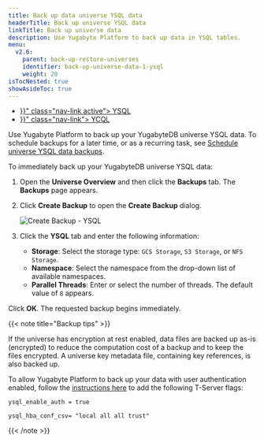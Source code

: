 ```yaml
---
title: Back up data universe YSQL data
headerTitle: Back up universe YSQL data
linkTitle: Back up universe data
description: Use Yugabyte Platform to back up data in YSQL tables.
menu:
  v2.6:
    parent: back-up-restore-universes
    identifier: back-up-universe-data-1-ysql
    weight: 20
isTocNested: true
showAsideToc: true
---
```


<ul class="nav nav-tabs-alt nav-tabs-yb">

  <li >
    <a href="{{< relref "./ysql.md" >}}" class="nav-link active">
      <i class="icon-postgres" aria-hidden="true"></i>
      YSQL
    </a>
  </li>

  <li >
    <a href="{{< relref "./ycql.md" >}}" class="nav-link">
      <i class="icon-cassandra" aria-hidden="true"></i>
      YCQL
    </a>
  </li>

</ul>

Use Yugabyte Platform to back up your YugabyteDB universe YSQL data. To schedule backups for a later time, or as a recurring task, see [Schedule universe YSQL data backups](../../schedule-data-backups/ysql).

To immediately back up your YugabyteDB universe YSQL data:

1. Open the **Universe Overview** and then click the **Backups** tab. The **Backups** page appears.
2. Click **Create Backup** to open the **Create Backup** dialog.

    ![Create Backup - YSQL](/images/yp/create-backup-ysql.png)

3. Click the **YSQL** tab and enter the following information:

    - **Storage**: Select the storage type: `GCS Storage`, `S3 Storage`, or `NFS Storage`.
    - **Namespace**: Select the namespace from the drop-down list of available namespaces.
    - **Parallel Threads**: Enter or select the number of threads. The default value of `8` appears.

Click **OK**. The requested backup begins immediately.

{{< note title="Backup tips" >}}

If the universe has encryption at rest enabled, data files are backed up as-is (encrypted) to reduce the computation cost of a backup and to keep the files encrypted.
A universe key metadata file, containing key references, is also backed up.

To allow Yugabyte Platform to back up your data with user authentication enabled, follow the [instructions here](../../../manage-deployments/edit-config-flags) to add the following T-Server flags:

`ysql_enable_auth = true`

`ysql_hba_conf_csv= "local all all trust"`

{{< /note >}}

